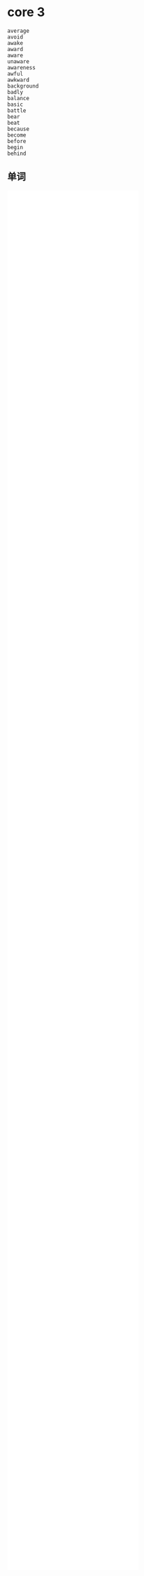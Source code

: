 # core 3

	average
	avoid
	awake
	award
	aware
	unaware
	awareness
	awful
	awkward
	background
	badly
	balance
	basic
	battle
	bear
	beat
	because
	become
	before
	begin
	behind


## 单词

![average](../01-word%20library/word%20a.md#average)
![avoid](../01-word%20library/word%20a.md#avoid)
![awake](../01-word%20library/word%20a.md#awake)
![award](../01-word%20library/word%20a.md#award)
![aware](../01-word%20library/word%20a.md#aware)
![unaware](../01-word%20library/word%20u.md#unaware)
![awareness](../01-word%20library/word%20a.md#awareness)
![awful](../01-word%20library/word%20a.md#awful)
![awkward](../01-word%20library/word%20a.md#awkward)
![background](../01-word%20library/word%20b.md#background)
![badly](../01-word%20library/word%20b.md#badly)
![balance](../01-word%20library/word%20b.md#balance)
![basic](../01-word%20library/word%20b.md#basic)
![battle](../01-word%20library/word%20b.md#battle)
![bear](../01-word%20library/word%20b.md#bear)
![beat](../01-word%20library/word%20b.md#beat)
![because](../01-word%20library/word%20b.md#because)
![become](../01-word%20library/word%20b.md#become)
![before](../01-word%20library/word%20b.md#before)
![begin](../01-word%20library/word%20b.md#begin)
![behind](../01-word%20library/word%20b.md#behind)